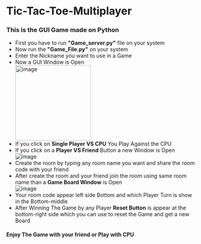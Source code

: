 # Tic-Tac-Toe-Multiplayer

<h3>This is the GUI Game made on Python</h3>
<ul>
  <li>First you have to run <b>"Game_server.py"</b> file on your system</li>
  <li>Now run the <b>"Game_File.py"</b> on your system</li>
  <li>Enter the Nickname you want to use in a Game</li>
  <li>Now a GUI Window is Open</li>
  <img src="https://user-images.githubusercontent.com/72187202/122672299-893c9980-d1e8-11eb-80d0-ac3a88aa82e1.png" width="200" height="200" alt="image"/>
  <li>If you click on <b>Single Player VS CPU</b> You Play Against the CPU</li>
  <li>If you click on a <b>Player VS Friend</b> Button a new Window is Open</li>
  <img src="https://user-images.githubusercontent.com/72187202/122672462-3adbca80-d1e9-11eb-9faa-8943f38b8c5b.png" alt="image"/>
  <li>Create the room by typing any room name you want and share the room code with your friend</li>
  <li>After create the room and your friend join the room using same room name than a <b>Game Board Window</b> is Open</li>
  <img src="https://user-images.githubusercontent.com/72187202/122672565-ca817900-d1e9-11eb-81be-1836e6e9de12.png" alt="image"/>
  <li>Your room code appear left side Bottom and which Player Turn is show in the Bottom-middle</li>
  <li>After Winning The Game by any Player <b>Reset Button</b> is appear at the bottom-right side which you can use to reset the Game and get a new Board</li>
</ul>
<h4>Enjoy The Game with your friend or Play with CPU</h4>

